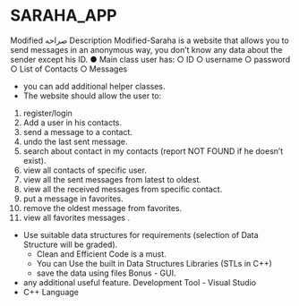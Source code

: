 # SARAHA_APP
Modified صراحه
Description Modified-Saraha is a website that allows you to send messages in an anonymous way, you 
don’t know any data about the sender except his ID.
● Main class user has:
○ ID
○ username
○ password
○ List of Contacts
○ Messages
- you can add additional helper classes.
- The website should allow the user to: 
1. register/login
2. Add a user in his contacts.
3. send a message to a contact.
4. undo the last sent message.
5. search about contact in my contacts (report NOT FOUND if he doesn’t exist).
6. view all contacts of specific user.
7. view all the sent messages from latest to oldest.
8. view all the received messages from specific contact.
9. put a message in favorites.
10. remove the oldest message from favorites.
11. view all favorites messages .
- Use suitable data structures for requirements (selection of Data Structure will be 
graded).
  - Clean and Efficient Code is a must.
  - You can Use the built in Data Structures Libraries (STLs in C++)
  - save the data using files
Bonus - GUI.
- any additional useful feature.
Development Tool - Visual Studio
- C++ Language 
